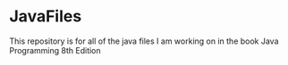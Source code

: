 # JavaFiles
This repository is for all of the java files I am working on in the book Java Programming 8th Edition
